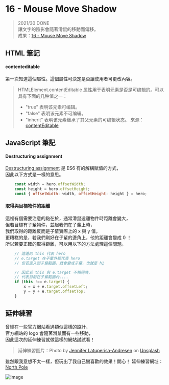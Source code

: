 
# 16 - Mouse Move Shadow
> 2021/30 DONE  
讓文字的陰影會隨著滑鼠的移動而偏移。  
成果：[16 - Mouse Move Shadow](https://alice-nor.github.io/JavaScript30/16%20-%20Mouse%20Move%20Shadow/index.html) 


## HTML 筆記 ##

#### contenteditable

第一次知道這個屬性。這個屬性可決定是否讓使用者可更改內容。  

> HTMLElement.contentEditable 属性用于表明元素是否是可编辑的。可以具有下面的几种值之一：
> * "true" 表明该元素可编辑。
> * "false" 表明该元素不可编辑。
> * "inherit" 表明该元素继承了其父元素的可编辑状态。
> 來源：[contentEditable](https://developer.mozilla.org/zh-CN/docs/Web/API/HTMLElement/contentEditable) 

## JavaScript 筆記 ##

#### Destructuring assignment

[Destructuring assignment](https://developer.mozilla.org/en-US/docs/Web/JavaScript/Reference/Operators/Destructuring_assignment) 是 ES6 有的解構賦值的方式，  
因此以下方式是一樣的意思。

```JavaScript
    const width = hero.offsetWidth;
    const height = hero.offsetHeight;
    const { offsetWidth: width, offsetHeight: height } = hero;
```

#### 取得與目標物件的距離

這裡有個需要注意的點在於，通常滑鼠遠離物件時距離會變大，  
但若目標有子輩物件，並起我們在子輩上時，  
我們取得的距離反而是子輩實際上的 x 與 y 值，  
更糟糕的是，若我們剛好在子輩的邊角上，他的距離會變成 0 ！  
所以若要正確的取得距離，可以用以下的方法處理這個問題。

```JavaScript
    // 這邊的 this 代表 hero
    // e.target 在子輩外都代表 hero
    // 但若進入到子輩範圍，就會變成子輩，也就是 h1

    // 因此若 this 與 e.target 不相同時，
    // 代表目前在子輩範圍內....
    if (this !== e.target) {
        x = x + e.target.offsetLeft;
        y = y + e.target.offsetTop;
    }
```

## 延伸練習 ##

曾經在一些官方網站看過類似這樣的設計，  
官方網站的 logo 會隨著滑鼠而有一些移動，  
因此這次的延伸練習就做這樣的網站試試看！  

> 延伸練習圖片：Photo by [Jennifer Latuperisa-Andresen](https://unsplash.com/@fraumuksch?utm_source=unsplash&utm_medium=referral&utm_content=creditCopyText) on [Unsplash](https://unsplash.com/?utm_source=unsplash&utm_medium=referral&utm_content=creditCopyText)

雖然跟我意想不太一樣，但玩出了我自己蠻喜歡的效果！開心！
延伸練習網址：[North Pole](https://alice-nor.github.io/JavaScript30/16%20-%20Mouse%20Move%20Shadow/extend.html) 

 ![image](https://github.com/Alice-nor/JavaScript30/blob/main/img/16-02.gif)

  


